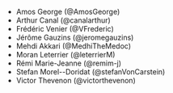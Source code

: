 - Amos George (@AmosGeorge)
- Arthur Canal (@canalarthur)
- Frédéric Venier (@VFrederic)
- Jérôme Gauzins (@jeromegauzins)
- Mehdi Akkari (@MedhiTheMedoc)
- Moran Leterrier (@leterrierM)
- Rémi Marie-Jeanne (@remim-j)
- Stefan Morel--Doridat (@stefanVonCarstein)
- Victor Thevenon (@victorthevenon)
